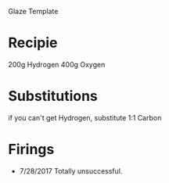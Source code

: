 Glaze Template

# Recipie

200g Hydrogen
400g Oxygen

# Substitutions

if you can't get Hydrogen, substitute 1:1 Carbon

# Firings

- 7/28/2017 Totally unsuccessful.

